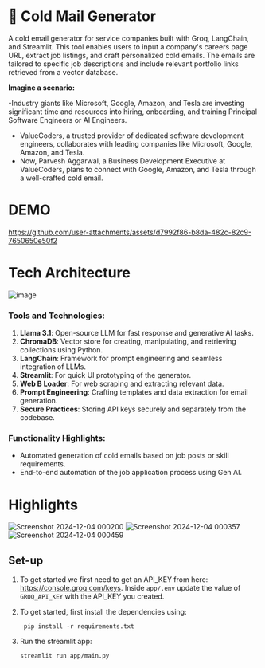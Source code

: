 # 📧 Cold Mail Generator
A cold email generator for service companies built with Groq, LangChain, and Streamlit. This tool enables users to input a company's careers page URL, extract job listings, and craft personalized cold emails. The emails are tailored to specific job descriptions and include relevant portfolio links retrieved from a vector database.

**Imagine a scenario:**

-Industry giants like Microsoft, Google, Amazon, and Tesla are investing significant time and resources into hiring, onboarding, and training Principal Software Engineers or AI Engineers.
- ValueCoders, a trusted provider of dedicated software development engineers, collaborates with leading companies like Microsoft, Google, Amazon, and Tesla.
- Now, Parvesh Aggarwal, a Business Development Executive at ValueCoders, plans to connect with Google, Amazon, and Tesla through a well-crafted cold email.
 
# DEMO

https://github.com/user-attachments/assets/d7992f86-b8da-482c-82c9-7650650e50f2

# Tech Architecture
![image](https://github.com/user-attachments/assets/6f4cab76-562f-4ef2-9a53-1d8962c1b5b1)

### Tools and Technologies:

1. **Llama 3.1**: Open-source LLM for fast response and generative AI tasks.
2. **ChromaDB**: Vector store for creating, manipulating, and retrieving collections using Python.
3. **LangChain**: Framework for prompt engineering and seamless integration of LLMs.
4. **Streamlit**: For quick UI prototyping of the generator.
5. **Web B Loader**: For web scraping and extracting relevant data.
6. **Prompt Engineering**: Crafting templates and data extraction for email generation.
7. **Secure Practices**: Storing API keys securely and separately from the codebase.  

### Functionality Highlights:
- Automated generation of cold emails based on job posts or skill requirements.
- End-to-end automation of the job application process using Gen AI.

# Highlights 
   ![Screenshot 2024-12-04 000200](https://github.com/user-attachments/assets/095d48a6-96f1-40be-9642-697fb6c91eb1)
  ![Screenshot 2024-12-04 000357](https://github.com/user-attachments/assets/d126dba5-089a-4e8a-96a8-6944acbc223a)
  ![Screenshot 2024-12-04 000459](https://github.com/user-attachments/assets/0484b08c-625a-4ec7-ae8d-d92b065961f2)
 
## Set-up
1. To get started we first need to get an API_KEY from here: https://console.groq.com/keys. Inside `app/.env` update the value of `GROQ_API_KEY` with the API_KEY you created. 

2. To get started, first install the dependencies using:
    ```commandline
     pip install -r requirements.txt
    ``` 
3. Run the streamlit app:
   ```commandline
   streamlit run app/main.py
   ```

